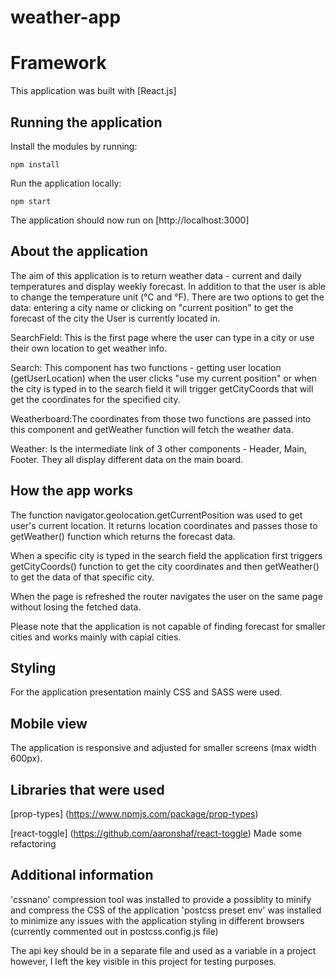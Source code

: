 # weather-app

# Framework

This application was built with [React.js] 

## Running the application

Install the modules by running:
```
npm install
```

Run the application locally:
```
npm start
```

The application should now run on [http://localhost:3000]

## About the application 

The aim of this application is to return weather data - current and daily temperatures and display weekly forecast. In addition to that the user is able to change the temperature unit (°C and °F). 
There are two options to get the data: entering a city name or clicking on "current position" to get the forecast of the city the User is currently located in.

SearchField: This is the first page where the user can type in a city or use their own location to get weather info.

Search: This component has two functions - getting user location (getUserLocation) when the user clicks "use my current position" or when the city is typed in to the search field it will trigger getCityCoords that will get the coordinates for the specified city.

Weatherboard:The coordinates from those two functions are passed into this component and getWeather function will fetch the weather data.

Weather: Is the intermediate link of 3 other components - Header, Main, Footer. They all display different data on the main board.

## How the app works

The function navigator.geolocation.getCurrentPosition was used to get user's current location. It returns location coordinates and passes those to getWeather() function which returns the forecast data.

When a specific city is typed in the search field the application first triggers getCityCoords() function to get the city coordinates and then getWeather() to get the data of that specific city.

When the page is refreshed the router navigates the user on the same page without losing the fetched data.

Please note that the application is not capable of finding forecast for smaller cities and works mainly with capial cities.

## Styling
For the application presentation mainly CSS and SASS were used.

## Mobile view
The application is responsive and adjusted for smaller screens (max width 600px).

## Libraries that were used
[prop-types]
(https://www.npmjs.com/package/prop-types)

[react-toggle]
(https://github.com/aaronshaf/react-toggle) 
Made some refactoring

## Additional information
'cssnano' compression tool was installed to provide a possiblity to minify and compress the CSS of the application
'postcss preset env' was installed to minimize any issues with the application styling in different browsers (currently commented out in postcss.config.js file)

The api key should be in a separate file and used as a variable in a project however, I left the key visible in this project for testing purposes.




